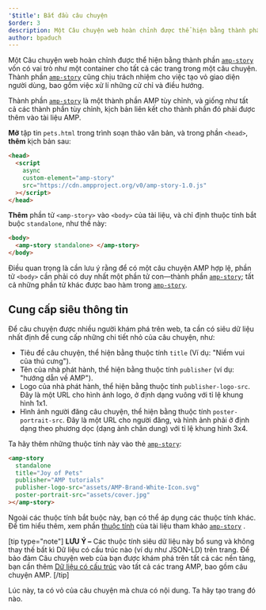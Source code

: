 ```yaml
---
'$title': Bắt đầu câu chuyện
$order: 3
description: Một Câu chuyện web hoàn chỉnh được thể hiện bằng thành phần amp-story vốn có vai trò như một container cho tất cả các trang trong một câu chuyện. Thành phần amp-story cũng chịu trách nhiệm cho ...
author: bpaduch
---
```


Một Câu chuyện web hoàn chỉnh được thể hiện bằng thành phần [`amp-story`](../../../../documentation/components/reference/amp-story.md) vốn có vai trò như một container cho tất cả các trang trong một câu chuyện. Thành phần [`amp-story`](../../../../documentation/components/reference/amp-story.md) cũng chịu trách nhiệm cho việc tạo vỏ giao diện người dùng, bao gồm việc xử lí những cử chỉ và điều hướng.

Thành phần [`amp-story`](../../../../documentation/components/reference/amp-story.md) là một thành phần AMP tùy chỉnh, và giống như tất cả các thành phần tùy chỉnh, kịch bản liên kết cho thành phần đó phải được thêm vào tài liệu AMP.

**Mở** tập tin `pets.html` trong trình soạn thảo văn bản, và trong phần `<head>`, **thêm** kịch bản sau:

```html
<head>
  <script
    async
    custom-element="amp-story"
    src="https://cdn.ampproject.org/v0/amp-story-1.0.js"
  ></script>
</head>
```

**Thêm** phần tử `<amp-story>` vào `<body>` của tài liệu, và chỉ định thuộc tính bắt buộc `standalone`, như thế này:

```html
<body>
  <amp-story standalone> </amp-story>
</body>
```

Điều quan trọng là cần lưu ý rằng để có một câu chuyện AMP hợp lệ, phần tử `<body>` cần phải có duy nhất một phần tử con—thành phần [`amp-story`](../../../../documentation/components/reference/amp-story.md); tất cả những phần tử khác được bao hàm trong [`amp-story`](../../../../documentation/components/reference/amp-story.md).

## Cung cấp siêu thông tin

Để câu chuyện được nhiều người khám phá trên web, ta cần có siêu dữ liệu nhất định để cung cấp những chi tiết nhỏ của câu chuyện, như:

- Tiêu đề câu chuyện, thể hiện bằng thuộc tính `title` (Ví dụ: "Niềm vui của thú cưng").
- Tên của nhà phát hành, thể hiện bằng thuộc tính `publisher` (ví dụ: "hướng dẫn về AMP").
- Logo của nhà phát hành, thể hiện bằng thuộc tính `publisher-logo-src`. Đây là một URL cho hình ảnh logo, ở định dạng vuông với tỉ lệ khung hình 1x1.
- Hình ảnh người đăng câu chuyện, thể hiện bằng thuộc tính `poster-portrait-src`. Đây là một URL cho người đăng, và hình ảnh phải ở định dạng theo phương dọc (dạng ảnh chân dung) với tỉ lệ khung hình 3x4.

Ta hãy thêm những thuộc tính này vào thẻ [`amp-story`](../../../../documentation/components/reference/amp-story.md):

```html
<amp-story
  standalone
  title="Joy of Pets"
  publisher="AMP tutorials"
  publisher-logo-src="assets/AMP-Brand-White-Icon.svg"
  poster-portrait-src="assets/cover.jpg"
></amp-story>
```

Ngoài các thuộc tính bắt buộc này, bạn có thể áp dụng các thuộc tính khác. Để tìm hiểu thêm, xem phần [thuộc tính](../../../../documentation/components/reference/amp-story.md#attributes) của tài liệu tham khảo [`amp-story`](../../../../documentation/components/reference/amp-story.md) .

[tip type="note"] **LƯU Ý –** Các thuộc tính siêu dữ liệu này bổ sung và không thay thế bất kì Dữ liệu có cấu trúc nào (ví dụ như JSON-LD) trên trang. Để bảo đảm Câu chuyện web của bạn được khám phá trên tất cả các nền tảng, bạn cần thêm [Dữ liệu có cấu trúc](../../../../documentation/guides-and-tutorials/optimize-measure/discovery.md#integrate-with-third-party-platforms-through-additional-metadata) vào tất cả các trang AMP, bao gồm câu chuyện AMP. [/tip]

Lúc này, ta có vỏ của câu chuyện mà chưa có nội dung. Ta hãy tạo trang đó nào.
